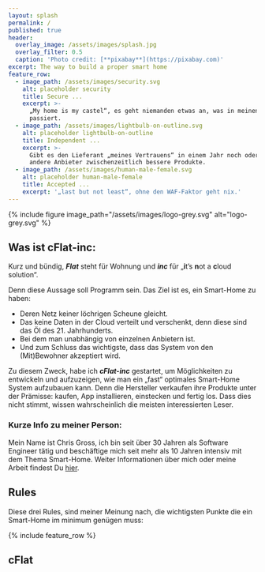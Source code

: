 ```yaml
---
layout: splash
permalink: /
published: true
header:
  overlay_image: /assets/images/splash.jpg
  overlay_filter: 0.5
  caption: 'Photo credit: [**pixabay**](https://pixabay.com)'
excerpt: The way to build a proper smart home
feature_row:
  - image_path: /assets/images/security.svg
    alt: placeholder security
    title: Secure ...
    excerpt: >-
      „My home is my castel“, es geht niemanden etwas an, was in meinen 4 Wänden
      passiert.
  - image_path: /assets/images/lightbulb-on-outline.svg
    alt: placeholder lightbulb-on-outline
    title: Independent ...
    excerpt: >-
      Gibt es den Lieferant „meines Vertrauens“ in einem Jahr noch oder haben
      andere Anbieter zwischenzeitlich bessere Produkte.
  - image_path: /assets/images/human-male-female.svg
    alt: placeholder human-male-female
    title: Accepted ...
    excerpt: '„last but not least“, ohne den WAF-Faktor geht nix.'
---
```

<p></p>

{% include figure 
	image_path="/assets/images/logo-grey.svg" 
    alt="logo-grey.svg" %}

## Was ist cFlat-inc:

Kurz und bündig, **_Flat_** steht für Wohnung und **_inc_** für „**i**t’s **n**ot a **c**loud solution“. 

Denn diese Aussage soll Programm sein. Das Ziel ist es, ein Smart-Home zu haben:

* Deren Netz keiner löchrigen Scheune gleicht. 
* Das keine Daten in der Cloud verteilt und verschenkt, denn diese sind das Öl des 21. Jahrhunderts. 
* Bei dem man unabhängig von einzelnen Anbietern ist. 
* Und zum Schluss das wichtigste, dass das System von den (Mit)Bewohner akzeptiert wird.

Zu diesem Zweck, habe ich **_cFlat-inc_** gestartet, um Möglichkeiten zu entwickeln und aufzuzeigen, wie man ein „fast“ optimales Smart-Home System aufzubauen kann. Denn die Hersteller verkaufen ihre Produkte unter der Prämisse: kaufen, App installieren, einstecken und fertig los. Dass dies nicht stimmt, wissen wahrscheinlich die meisten interessierten Leser.

### Kurze Info zu meiner Person:

Mein Name ist Chris Gross, ich bin seit über 30 Jahren als Software Engineer tätig und beschäftige mich seit mehr als 10 Jahren intensiv mit dem Thema Smart-Home. Weiter Informationen über mich oder meine Arbeit findest Du [hier](/about/).  

## Rules

Diese drei Rules, sind meiner Meinung nach, die wichtigsten Punkte die ein Smart-Home im minimum genügen muss:

{% include feature_row %}

## cFlat
